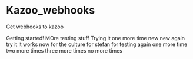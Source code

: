 # Kazoo_webhooks
Get webhooks to kazoo

Getting started!
MOre testing stuff
Trying it one more time
new new
again try it
it works
now for the culture
for stefan
for testing
again
one more time
two more times
three more times
no more times
